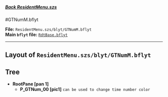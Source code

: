 #####  [Back ResidentMenu.szs](../index.md)

#GTNumM.bflyt

**File:** `ResidentMenu.szs/blyt/GTNumM.bflyt`<br>
**Main `bflyt` file:** [`RdtBase.bflyt`](../RdtBase.bflyt.md)

---

## Layout of `ResidentMenu.szs/blyt/GTNumM.bflyt`

<!-- prettier-ignore -->

## Tree

-	**RootPane [pan 1]**
	-	**P_GTNum_00 [pic1]** `can be used to change time number color`